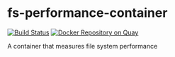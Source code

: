 # fs-performance-container

[![Build
Status](https://travis-ci.com/JohnStrunk/fs-performance-container.svg?branch=master)](https://travis-ci.com/JohnStrunk/fs-performance-container)
[![Docker Repository on
Quay](https://quay.io/repository/johnstrunk/fs-performance/status "Docker
Repository on Quay")](https://quay.io/repository/johnstrunk/fs-performance)

A container that measures file system performance
